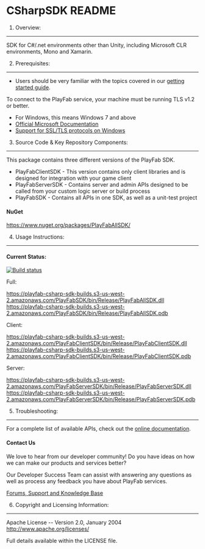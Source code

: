 CSharpSDK README
========
1. Overview:
----
SDK for C#/.net environments other than Unity, including Microsoft CLR environments, Mono and Xamarin.


2. Prerequisites:
----
* Users should be very familiar with the topics covered in our [getting started guide](https://playfab.com/getting-started).

To connect to the PlayFab service, your machine must be running TLS v1.2 or better.
* For Windows, this means Windows 7 and above
* [Official Microsoft Documentation](https://msdn.microsoft.com/en-us/library/windows/desktop/aa380516%28v=vs.85%29.aspx)
* [Support for SSL/TLS protocols on Windows](http://blogs.msdn.com/b/kaushal/archive/2011/10/02/support-for-ssl-tls-protocols-on-windows.aspx)

3. Source Code & Key Repository Components:
----
This package contains three different versions of the PlayFab SDK.

* PlayFabClientSDK - This version contains only client libraries and is designed for integration with your game client
* PlayFabServerSDK - Contains server and admin APIs designed to be called from your custom logic server or build process
* PlayFabSDK - Contains all APIs in one SDK, as well as a unit-test project


#### NuGet

https://www.nuget.org/packages/PlayFabAllSDK/


4. Usage Instructions:
----
#### Current Status:
[![Build status](https://ci.appveyor.com/api/projects/status/n3aw3s8jpgx9bhbq?svg=true)](https://ci.appveyor.com/project/MattAugustine/csharpsdk-jrl6i)


Full:

https://playfab-csharp-sdk-builds.s3-us-west-2.amazonaws.com/PlayFabSDK/bin/Release/PlayFabAllSDK.dll
https://playfab-csharp-sdk-builds.s3-us-west-2.amazonaws.com/PlayFabSDK/bin/Release/PlayFabAllSDK.pdb

Client:

https://playfab-csharp-sdk-builds.s3-us-west-2.amazonaws.com/PlayFabClientSDK/bin/Release/PlayFabClientSDK.dll
https://playfab-csharp-sdk-builds.s3-us-west-2.amazonaws.com/PlayFabClientSDK/bin/Release/PlayFabClientSDK.pdb

Server:

https://playfab-csharp-sdk-builds.s3-us-west-2.amazonaws.com/PlayFabServerSDK/bin/Release/PlayFabServerSDK.dll
https://playfab-csharp-sdk-builds.s3-us-west-2.amazonaws.com/PlayFabServerSDK/bin/Release/PlayFabServerSDK.pdb


5. Troubleshooting:
----
For a complete list of available APIs, check out the [online documentation](http://api.playfab.com/Documentation/).

#### Contact Us
We love to hear from our developer community!
Do you have ideas on how we can make our products and services better?

Our Developer Success Team can assist with answering any questions as well as process any feedback you have about PlayFab services.

[Forums, Support and Knowledge Base](https://support.playfab.com/support/home)


6. Copyright and Licensing Information:
----
  Apache License --
  Version 2.0, January 2004
  http://www.apache.org/licenses/

  Full details available within the LICENSE file.

